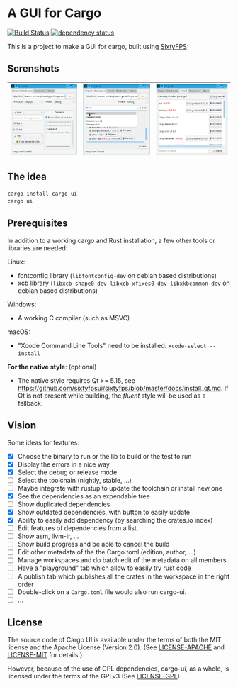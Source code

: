 # A GUI for Cargo

[![Build Status](https://github.com/sixtyfpsui/cargo-ui/workflows/Rust/badge.svg)](https://github.com/sixtyfpsui/cargo-ui/actions)
[![dependency status](https://deps.rs/repo/github/sixtyfpsui/cargo-ui/status.svg)](https://deps.rs/repo/github/sixtyfpsui/cargo-ui)

This is a project to make a GUI for cargo, built using [SixtyFPS](https://github.com/sixtyfpsui/sixtyfps):

## Screnshots

| ![Screenshot main](screenshots/main.png) | ![Screenshot Dependency tree](screenshots/deptree.png) | ![Screenshot install](screenshots/cargo_install.png) |
| ---- | ---- | ---- | 

## The idea

```sh
cargo install cargo-ui
cargo ui
```

## Prerequisites

In addition to a working cargo and Rust installation, a few other tools or libraries are needed:

Linux:

 * fontconfig library (`libfontconfig-dev` on debian based distributions)
 * xcb library (`libxcb-shape0-dev libxcb-xfixes0-dev libxkbcommon-dev` on debian based distributions)

Windows:

 * A working C compiler (such as MSVC)

macOS:
 *  "Xcode Command Line Tools" need to be installed: `xcode-select --install`


**For the native style**:  (optional)
 * The native style requires Qt >= 5.15, see <https://github.com/sixtyfpsui/sixtyfps/blob/master/docs/install_qt.md>.
   If Qt is not present while building, the *fluent* style will be used as a fallback.

## Vision

Some ideas for features:

 - [x] Choose the binary to run or the lib to build or the test to run
 - [x] Display the errors in a nice way
 - [x] Select the debug or release mode
 - [ ] Select the toolchain (nightly, stable, ...)
 - [ ] Maybe integrate with rustup to update the toolchain or install new one
 - [x] See the dependencies as an expendable tree
 - [ ] Show duplicated dependencies
 - [x] Show outdated dependencies, with button to easily update
 - [x] Ability to easily add dependency (by searching the crates.io index)
 - [ ] Edit features of dependencies from a list.
 - [ ] Show asm, llvm-ir, ...
 - [ ] Show build progress and be able to cancel the build
 - [ ] Edit other metadata of the the Cargo.toml (edition, author, ...)
 - [ ] Manage workspaces and do batch edit of the metadata on all members
 - [ ] Have a "playground" tab which allow to easily try rust code
 - [ ] A publish tab which publishes all the crates in the workspace in the right order
 - [ ] Double-click on a `Cargo.toml` file would also run cargo-ui.
 - [ ] ...

## License

The source code of Cargo UI is available under the terms of both the MIT license
and the Apache License (Version 2.0).
(See [LICENSE-APACHE](LICENSE-APACHE) and [LICENSE-MIT](LICENSE-MIT) for details.)

However, because of the use of GPL dependencies, cargo-ui, as a whole, is licensed
under the terms of the GPLv3 (See [LICENSE-GPL](LICENSE-GPL))
